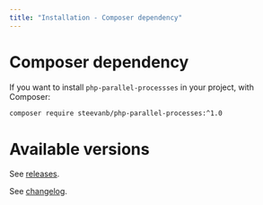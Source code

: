 ```yaml
---
title: "Installation - Composer dependency"
---
```


# Composer dependency

If you want to install `php-parallel-processses` in your project, with Composer:

```bash
composer require steevanb/php-parallel-processes:^1.0
```

# Available versions

See [releases](https://github.com/steevanb/php-parallel-processes/releases).

See [changelog](https://github.com/steevanb/php-parallel-processes/blob/master/changelog.md).
